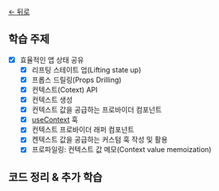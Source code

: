 [← 뒤로](../README.md)

## 학습 주제

- [x] 효율적인 앱 상태 공유
  - [x] 리프팅 스테이트 업(Lifting state up)
  - [x] 프롭스 드릴링(Props Drilling)
  - [x] 컨텍스트(Cotext) API
  - [x] 컨텍스트 생성
  - [x] 컨텍스트 값을 공급하는 프로바이더 컴포넌트
  - [x] [useContext](https://react.dev/reference/react/useContext) 훅
  - [x] 컨텍스트 프로바이더 래퍼 컴포넌트
  - [x] 켄텍스트 값을 공급하는 커스텀 훅 작성 및 활용
  - [x] 프로파일링: 컨텍스트 값 메모(Context value memoization)

## 코드 정리 & 추가 학습
